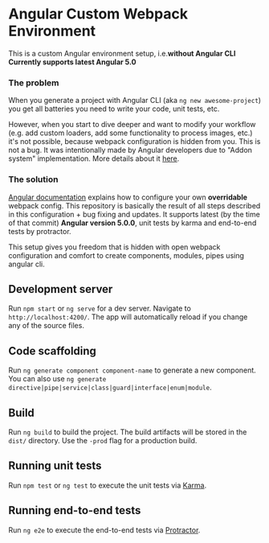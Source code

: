 # Angular Custom Webpack Environment

This is a custom Angular environment setup, i.e.**without Angular CLI**
**Currently supports latest Angular 5.0**

### The problem

When you generate a project with Angular CLI (aka `ng new awesome-project`) you get all batteries you need to write your code, unit tests, etc.

However, when you start to dive deeper and want to modify your workflow (e.g. add custom loaders, add some functionality to process images, etc.) it's not possible, because webpack configuration is hidden from you. This is not a bug. It was intentionally made by Angular developers due to "Addon system" implementation. More details about it [here](https://github.com/angular/angular-cli/issues/1656#issuecomment-239366723).

### The solution

[Angular documentation](https://angular.io/guide/webpack) explains how to configure your own **overridable** webpack config. This repository is basically the result of all steps described in this configuration + bug fixing and updates. It supports latest (by the time of that commit) **Angular version 5.0.0**, unit tests by karma and end-to-end tests by protractor.

This setup gives you freedom that is hidden with open webpack configuration and comfort to create components, modules, pipes using angular cli. 


## Development server

Run `npm start` or `ng serve` for a dev server. Navigate to `http://localhost:4200/`. The app will automatically reload if you change any of the source files.

## Code scaffolding

Run `ng generate component component-name` to generate a new component. You can also use `ng generate directive|pipe|service|class|guard|interface|enum|module`.

## Build

Run `ng build` to build the project. The build artifacts will be stored in the `dist/` directory. Use the `-prod` flag for a production build.

## Running unit tests

Run `npm test` or `ng test` to execute the unit tests via [Karma](https://karma-runner.github.io).

## Running end-to-end tests

Run `ng e2e` to execute the end-to-end tests via [Protractor](http://www.protractortest.org/).

